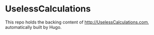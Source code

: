 # UselessCalculations

This repo holds the backing content of http://UselessCalculations.com, automatically built by Hugo.
